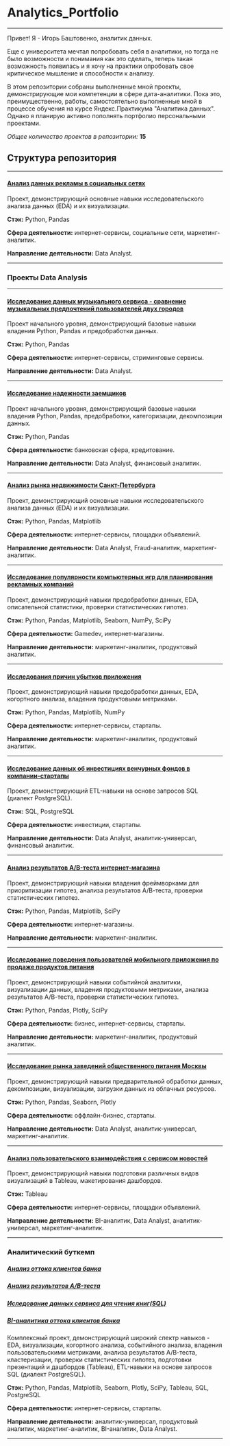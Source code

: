 # Analytics_Portfolio

---

Привет! Я - Игорь Баштовенко, аналитик данных.

Еще с университета мечтал попробовать себя в аналитики, но тогда не было возможности и понимания как это сделать, теперь такая возможность появилась и я хочу на практики опробовать свое критическое мышление и способности к анализу.  

В этом репозитории собраны выполненные мной проекты, демонстрирующие мои компетенции в сфере дата-аналитики. Пока это, преимущественно, работы, самостоятельно выполненные мной в процессе обучения на курсе Яндекс.Практикума "Аналитика данных". Однако я планирую активно пополнять портфолио персональными проектами.

*Общее количество проектов в репозитории:* **15**

## Структура репозитория
---


#### [Анализ данных рекламы в социальных сетях](https://github.com/IgorBasht/Analytics_Portfolio/tree/main/Social%20media%20advertising%20data%20analysis) 

Проект, демонстрирующий основные навыки исследовательского анализа данных (EDA) и их визуализации.

**Стэк:** Python, Pandas

**Сфера деятельности:** интернет-сервисы, социальные сети, маркетинг-аналитик. 

**Направление деятельности:** Data Analyst.


---

### Проекты Data Analysis
---

#### [Исследование данных музыкального сервиса - сравнение музыкальных предпочтений пользователей двух городов](https://github.com/IgorBasht/Analytics_Portfolio/tree/main/01%20-%20Researching%20music%20service%20data) 

Проект начального уровня, демонстрирующий базовые навыки владения Python, Pandas и предобработки данных. 

**Стэк:** Python, Pandas

**Сфера деятельности:** интернет-сервисы, стриминговые сервисы. 

**Направление деятельности:** Data Analyst.


---

#### [Исследование надежности заемщиков](https://github.com/IgorBasht/Analytics_Portfolio/tree/main/02%20-%20Borrower%20reliability%20research) 

Проект начального уровня, демонстрирующий базовые навыки владения Python, Pandas, предобработки, категоризации, декомпозиции данных.

**Стэк:** Python, Pandas

**Сфера деятельности:** банковская сфера, кредитование. 

**Направление деятельности:** Data Analyst, финансовый аналитик.


---

#### [Анализ рынка недвижимости Санкт-Петербурга](https://github.com/IgorBasht/Analytics_Portfolio/tree/main/03%20-%20Apartment%20sales%20research) 

Проект, демонстрирующий основные навыки исследовательского анализа данных (EDA) и их визуализации.

**Стэк:** Python, Pandas, Matplotlib

**Сфера деятельности:** интернет-сервисы, площадки объявлений. 

**Направление деятельности:** Data Analyst, Fraud-аналитик, маркетинг-аналитик.

---

#### [Исследование популярности компьютерных игр для планирования рекламных компаний](https://github.com/IgorBasht/Analytics_Portfolio/tree/main/04%20-%20Research%20on%20computer%20games%20for%20advertising) 

Проект, демонстрирующий навыки предобработки данных, EDA, описательной статистики, проверки статистических гипотез.

**Стэк:** Python, Pandas, Matplotlib, Seaborn, NumPy, SciPy

**Сфера деятельности:** Gamedev, интернет-магазины. 

**Направление деятельности:** маркетинг-аналитик, продуктовый аналитик.

---

#### [Исследования причин убытков приложения](https://github.com/IgorBasht/Analytics_Portfolio/tree/main/05%20-%20Analysis%20of%20the%20causes%20of%20application%20losses) 

Проект, демонстрирующий навыки предобработки данных, EDA, когортного анализа, владения продуктовыми метриками.

**Стэк:** Python, Pandas, Matplotlib, NumPy

**Сфера деятельности:** интернет-сервисы, стартапы. 

**Направление деятельности:** маркетинг-аналитик, продуктовый аналитик.



---

#### [Исследование данных об инвестициях венчурных фондов в компании-стартапы](https://github.com/IgorBasht/Analytics_Portfolio/tree/main/06%20-%20Analysis%20of%20fund%20and%20investment%20data(project%20SQL)) 

Проект, демонстрирующий ETL-навыки на основе запросов SQL (диалект PostgreSQL).

**Стэк:** SQL, PostgreSQL

**Сфера деятельности:** инвестиции, стартапы. 

**Направление деятельности:** Data Analyst, аналитик-универсал, финансовый аналитик.

---

#### [Анализ результатов A/B-теста интернет-магазина](https://github.com/IgorBasht/Analytics_Portfolio/tree/main/07%20-%20Analysis%20of%20online%20store%20test%20results) 

Проект, демонстрирующий навыки владения фреймворками для приоритизации гипотез, анализа результатов А/В-теста, проверки статистических гипотез.

**Стэк:** Python, Pandas, Matplotlib, SciPy

**Сфера деятельности:** интернет-магазины. 

**Направление деятельности:** маркетинг-аналитик.

---

#### [Исследование поведения пользователей мобильного приложения по продаже продуктов питания](https://github.com/IgorBasht/Analytics_Portfolio/tree/main/08-%20Studying%20mobile%20application%20users) 

Проект, демонстрирующий навыки событийной аналитики, визуализации данных, владения продуктовыми метриками, анализа результатов А/В-теста, проверки статистических гипотез.

**Стэк:** Python, Pandas, Plotly, SciPy

**Сфера деятельности:** бизнес, интернет-сервисы, стартапы. 

**Направление деятельности:** маркетинг-аналитик, продуктовый аналитик.

---

#### [Исследование рынка заведений общественного питания Москвы](https://github.com/IgorBasht/Analytics_Portfolio/tree/main/09%20-%20Market%20research%20for%20public%20catering%20establishments%20in%20Moscow) 

Проект, демонстрирующий навыки предварительной обработки данных, декомпозиции, визуализации, загрузки данных из облачных ресурсов.

**Стэк:** Python, Pandas, Seaborn, Plotly

**Сфера деятельности:** оффлайн-бизнес, стартапы. 

**Направление деятельности:** Data Analyst, аналитик-универсал, маркетинг-аналитик.

---

#### [Анализ пользовательского взаимодействия с сервисом новостей](https://github.com/IgorBasht/Analytics_Portfolio/tree/main/10%20-%20Yandex%20events%20dashboard%20(Tableau)) 

Проект, демонстрирующий навыки подготовки различных видов визуализаций в Tableau, макетирования дашбордов.

**Стэк:** Tableau

**Сфера деятельности:** интернет-сервисы, площадки объявлений. 

**Направление деятельности:** BI-аналитик, Data Analyst, аналитик-универсал, маркетинг-аналитик.

---

### Аналитический буткемп
##### [Анализ оттока клиентов банка](https://github.com/IgorBasht/Analytics_Portfolio/tree/main/11%20-%20Analysis%20of%20bank%20customer%20churn(Bootcamp)) 
##### [Анализ результатов A/B-теста](https://github.com/IgorBasht/Analytics_Portfolio/tree/main/12%20-%20Analysis%20of%20AB%20test%20results(Bootcamp)) 
##### [Иследование данных сервиса для чтения книг(SQL)](https://github.com/IgorBasht/Analytics_Portfolio/tree/main/13%20-%20Studying%20book%20reading%20service%20data%20(project%20SQL%20Bootcamp)) 
##### [BI-аналитика оттока клиентов банка](https://github.com/IgorBasht/Analytics_Portfolio/blob/main/14%20-%20Bank%20outflow%20project%20(Tableau%20Public%20Bootcamp)/Bank%20outflow%20project.md) 

Комплексный проект, демонстрирующий широкий спектр навыков - EDA, визуализации, когортного анализа, событийного анализа, владения пользовательскими метриками, анализа результатов А/В-теста, кластеризации, проверки статистических гипотез, подготовки презентаций и дашбордов (Tableau), ETL-навыки на основе запросов SQL (диалект PostgreSQL).

**Стэк:** Python, Pandas, Matplotlib, Seaborn, Plotly, SciPy, Tableau, SQL, PostgreSQL

**Сфера деятельности:** интернет-сервисы, стартапы. 

**Направление деятельности:** аналитик-универсал, продуктовый аналитик, маркетинг-аналитик, BI-аналитик, Data Analyst.

---
